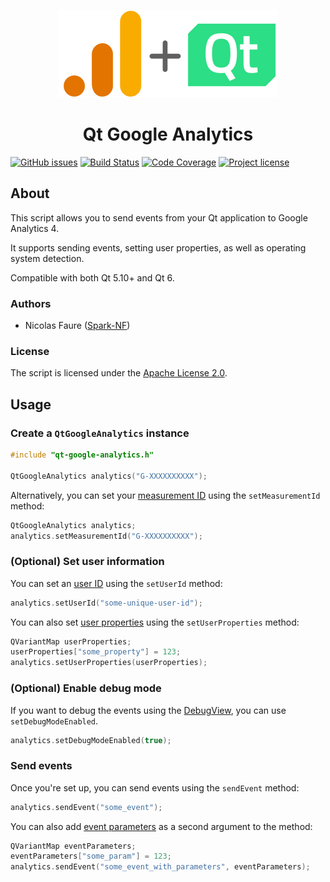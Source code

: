 <p align="center"><img src="readme-icon.png" alt="" /></p>
<h1 align="center">Qt Google Analytics</h1>

[![GitHub issues](https://img.shields.io/github/issues/Spark-NF/qt-google-analytics.svg)](https://github.com/Spark-NF/qt-google-analytics/issues)
[![Build Status](https://img.shields.io/github/actions/workflow/status/Spark-NF/qt-google-analytics/test.yml)](https://github.com/Spark-NF/qt-google-analytics/actions)
[![Code Coverage](https://img.shields.io/codecov/c/github/Spark-NF/qt-google-analytics.svg)](https://codecov.io/gh/Spark-NF/qt-google-analytics)
[![Project license](https://img.shields.io/github/license/Spark-NF/qt-google-analytics.svg)](https://raw.githubusercontent.com/Spark-NF/qt-google-analytics/master/LICENSE)

## About
This script allows you to send events from your Qt application to Google Analytics 4.

It supports sending events, setting user properties, as well as operating system detection.

Compatible with both Qt 5.10+ and Qt 6.

### Authors
* Nicolas Faure ([Spark-NF](https://github.com/Spark-NF))

### License
The script is licensed under the [Apache License 2.0](http://www.apache.org/licenses/LICENSE-2.0).

## Usage

### Create a `QtGoogleAnalytics` instance
```cpp
#include "qt-google-analytics.h"

QtGoogleAnalytics analytics("G-XXXXXXXXXX");
```

Alternatively, you can set your [measurement ID](https://support.google.com/analytics/answer/12270356) using the `setMeasurementId` method:
```cpp
QtGoogleAnalytics analytics;
analytics.setMeasurementId("G-XXXXXXXXXX");
```

### (Optional) Set user information
You can set an [user ID](https://support.google.com/analytics/answer/3123662) using the `setUserId` method:
```cpp
analytics.setUserId("some-unique-user-id");
```

You can also set [user properties](https://support.google.com/analytics/answer/9355671) using the `setUserProperties` method:
```cpp
QVariantMap userProperties;
userProperties["some_property"] = 123;
analytics.setUserProperties(userProperties);
```

### (Optional) Enable debug mode
If you want to debug the events using the [DebugView](https://support.google.com/analytics/answer/7201382), you can use `setDebugModeEnabled`.

```cpp
analytics.setDebugModeEnabled(true);
```

### Send events
Once you're set up, you can send events using the `sendEvent` method:
```cpp
analytics.sendEvent("some_event");
```

You can also add [event parameters](https://support.google.com/analytics/answer/13675006) as a second argument to the method:
```cpp
QVariantMap eventParameters;
eventParameters["some_param"] = 123;
analytics.sendEvent("some_event_with_parameters", eventParameters);
```
